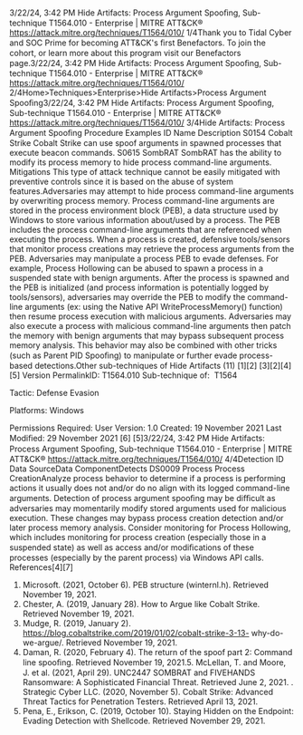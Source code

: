 3/22/24, 3:42 PM Hide Artifacts: Process Argument Spooﬁng, Sub-technique T1564.010 - Enterprise | MITRE ATT&CK®
https://attack.mitre.org/techniques/T1564/010/ 1/4Thank you to Tidal Cyber and SOC Prime for becoming ATT&CK's ﬁrst Benefactors. To join the cohort, or learn more about this program visit our
Benefactors page.3/22/24, 3:42 PM Hide Artifacts: Process Argument Spooﬁng, Sub-technique T1564.010 - Enterprise | MITRE ATT&CK®
https://attack.mitre.org/techniques/T1564/010/ 2/4Home>Techniques>Enterprise>Hide Artifacts>Process Argument Spooﬁng3/22/24, 3:42 PM Hide Artifacts: Process Argument Spooﬁng, Sub-technique T1564.010 - Enterprise | MITRE ATT&CK®
https://attack.mitre.org/techniques/T1564/010/ 3/4Hide Artifacts: Process Argument Spooﬁng
Procedure Examples
ID Name Description
S0154 Cobalt Strike Cobalt Strike can use spoof arguments in spawned processes that execute beacon commands.
S0615 SombRAT SombRAT has the ability to modify its process memory to hide process command-line arguments.
Mitigations
This type of attack technique cannot be easily mitigated with preventive controls since it is based on the abuse of system features.Adversaries may attempt to hide process command-line arguments by overwriting process memory. Process command-line arguments are
stored in the process environment block (PEB), a data structure used by Windows to store various information about/used by a process. The
PEB includes the process command-line arguments that are referenced when executing the process. When a process is created, defensive
tools/sensors that monitor process creations may retrieve the process arguments from the PEB.
Adversaries may manipulate a process PEB to evade defenses. For example, Process Hollowing can be abused to spawn a process in a
suspended state with benign arguments. After the process is spawned and the PEB is initialized (and process information is potentially
logged by tools/sensors), adversaries may override the PEB to modify the command-line arguments (ex: using the Native API
WriteProcessMemory() function) then resume process execution with malicious arguments.
Adversaries may also execute a process with malicious command-line arguments then patch the memory with benign arguments that may
bypass subsequent process memory analysis.
This behavior may also be combined with other tricks (such as Parent PID Spooﬁng) to manipulate or further evade process-based
detections.Other sub-techniques of Hide Artifacts (11)
[1][2]
[3][2][4]
[5]
Version PermalinkID: T1564.010
Sub-technique of:  T1564

Tactic: Defense Evasion

Platforms: Windows

Permissions Required: User
Version: 1.0
Created: 19 November 2021
Last Modiﬁed: 29 November 2021
[6]
[5]3/22/24, 3:42 PM Hide Artifacts: Process Argument Spooﬁng, Sub-technique T1564.010 - Enterprise | MITRE ATT&CK®
https://attack.mitre.org/techniques/T1564/010/ 4/4Detection
ID Data SourceData ComponentDetects
DS0009 Process Process
CreationAnalyze process behavior to determine if a process is performing actions it usually does not
and/or do no align with its logged command-line arguments.
Detection of process argument spooﬁng may be diﬃcult as adversaries may momentarily
modify stored arguments used for malicious execution. These changes may bypass process
creation detection and/or later process memory analysis. Consider monitoring for Process
Hollowing, which includes monitoring for process creation (especially those in a suspended
state) as well as access and/or modiﬁcations of these processes (especially by the parent
process) via Windows API calls.
References[4][7]
1. Microsoft. (2021, October 6). PEB structure (winternl.h).
Retrieved November 19, 2021.
2. Chester, A. (2019, January 28). How to Argue like Cobalt
Strike. Retrieved November 19, 2021.
3. Mudge, R. (2019, January 2).
https://blog.cobaltstrike.com/2019/01/02/cobalt-strike-3-13-
why-do-we-argue/. Retrieved November 19, 2021.
4. Daman, R. (2020, February 4). The return of the spoof part 2:
Command line spooﬁng. Retrieved November 19, 2021.5. McLellan, T. and Moore, J. et al. (2021, April 29). UNC2447
SOMBRAT and FIVEHANDS Ransomware: A Sophisticated
Financial Threat. Retrieved June 2, 2021.
. Strategic Cyber LLC. (2020, November 5). Cobalt Strike:
Advanced Threat Tactics for Penetration Testers. Retrieved
April 13, 2021.
7. Pena, E., Erikson, C. (2019, October 10). Staying Hidden on the
Endpoint: Evading Detection with Shellcode. Retrieved
November 29, 2021.